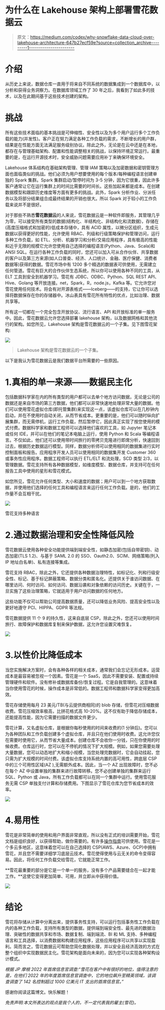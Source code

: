 # 为什么在 Lakehouse 架构上部署雪花数据云

> 原文：<https://medium.com/codex/why-snowflake-data-cloud-over-lakehouse-architecture-647b27ecf59e?source=collection_archive---------1----------------------->

# 介绍

从历史上来说，数据仓库一直用于将来自不同系统的数据集成到一个数据库中，以分析和获得业务洞察力。在数据库领域工作了 30 年之后，我看到了如此多的技术，以及在此期间基于这些技术创建的架构。

# 挑战

所有这些技术面临的基本挑战是可伸缩性、安全性以及为多个用户运行多个工作负载的能力(并发性)。客户正在努力满足各种工作负载的需求，不断增长的用户群，结果是在性能方面无法满足服务级别协议。除此之外，无论是在云中还是在本地，都存在与管理基础架构、配置和性能调整相关的挑战，以保持环境正常运行。最重要的是，在运行开源技术时，安全威胁问题需要应用补丁来确保环境安全。

Lakehouse 体系结构在基础架构管理、管理 IAM 策略以及加密数据和密钥管理方面也面临类似的挑战。他们必须为用户想要使用的每个版本/每种编程语言创建单独的 Spark 集群。Spark 集群启动/暂停时间为 3-5 分钟，因为它很重，因此许多客户通常让它在运行集群上的时间比需要的时间长。这些加起来都是成本。在创建数据模型和跟踪历史维度等方面有更多的挑战。此外，Spark 分析作业、分派任务以及将部分结果组合成最终结果的开销也很大。所以 Spark 对于较小的工作负载来说并不是很好。

对于那些不熟悉**雪花数据云**的人来说，雪花数据云是一种软件即服务，其管理几乎为零，可以接受所有类型的数据(结构化、半结构化、非结构化和流数据)，存储在(高度压缩格式和加密的)低成本存储中，具有 ACID 属性，以微分区组织，生成元数据以获得更好的性能，允许使用 RBAC、列级和行级策略保护和管理访问，运行多种工作负载，如 ETL、分析、机器学习和分析/交易应用程序，具有极高的性能和近乎无限的规模它允许您使用自己选择的编程语言(Python、Java、Scala)和 ANSI SQL。在运行各种工作负载的同时，您还可以加入可从合作伙伴、共享数据的客户以及第三方来源(如人口普查、经济、人口统计、金融、医疗保健、消费者数据等)获得的数据。雪花市场中有 1200 多个精选的数据表可供使用，无需建立任何管道。雪花有巨大的合作伙伴生态系统，所以你可以使用各种不同的工具，从 ELT 工具到安全到机器学习。雪花有 JDBC、ODBC、Python、SQL REST API、Hive、Golang 等开放连接。net，Spark，R，node.js，Kafka 等。它允许您对雪花使用任何技术。将会有对开源表格式——Iceberg——的支持，它让你可以选择将数据保存在你的存储器中。冰山表具有雪花所有特性的优点，比如治理、数据共享等。

所有这一切都在一个完全包含开放协议、流行语言、API 和开放标准的单一服务中。因此，雪花数据云允许您选择部署 lakehouse 架构，以及数据网格和其他流行的架构。如您所见，Lakehouse 架构是雪花数据云的一个子集。见下图雪花架构:

![](img/93661d67b760478c4f1e8e4d7d50927c.png)

> Lakehouse 架构是雪花数据云的一个子集。

以下是我认为雪花数据云是我们数据平台所需要的一些原因。

# 1.真相的单一来源——数据民主化

包括数据科学家在内的所有类型的用户都可以去单个地方访问数据，无论是公司的数据还是来自市场的第三方数据，他们都可以非常快速地处理非常大量的数据。他们可以使用雪花虚拟仓库(即托管集群)来实现这一点，该虚拟仓库可以在几秒钟内启动，并在不使用时自动关闭，从而节省成本。更重要的是，他们可以随时纵向扩展集群，而无需停机，运行工作负载，然后暂停它，因此真正实现了按您使用的模式付费。数据科学家和数据工程师可以选择他们喜欢的工具，如 Jupyter 笔记本或任何 IDE，并可以在他们的笔记本电脑上运行，使用 Python 和 Scala 等编程语言。不仅如此，他们还可以使用带时间旅行的零拷贝克隆进行即席分析，快速回到过去，根据历史数据运行模型。同样，数据分析师可以使用相同的数据集进行实时控制面板和报告。应用程序开发人员可以使用相同的数据集开发 Customer 360 或事务性应用程序。数据工程师可以执行 ETL/ELT 和流处理，SCD 类型 2/3，以管理数据。雪花支持所有各种数据模型，如维度模型、数据仓库，并支持可在任何报告工具中使用的星形和雪花模式。

如您所见，雪花允许任何类型、大小和速度的数据；用户可以到一个地方获取数据，并使用他们选择的任何工具和编程语言来运行任何工作负载。是的，他们的工作量不会互相干扰。

![](img/a74dda247fcdcedd20b5dd4a1eaf12b0.png)

雪花支持多种语言

# 2.通过数据治理和安全性降低风险

雪花数据云使用各种安全功能提供端到端安全性，如静态加密(包括自带密钥)、动态加密(TLS 1.2)、与基于 SAML 2.0 的 SSO、Oauth2.0、SCIM、网络策略(列入 IP 地址白名单)、私有连接等集成。

雪花支持 RBAC，除此之外，它还提供各种数据治理特性，如标记化、列和行级安全性、标记、基于标记屏蔽策略、数据分类和匿名化。还提供关于谁访问数据、在哪里访问、何时访问、如何访问、数据沿袭和对象依赖的访问历史。关键在于，一旦实施了这些治理策略，它就适用于用户访问数据的任何地方。

这些功能不仅可以帮助公司提高数据质量，还可以降低业务风险、提高安全性以及更好地遵守 PCI、HIPPA、GDPR 等法规。

雪花数据提供 11 个 9 的持久性，这来自底层 CSP。除此之外，您还可以使用时间旅行、故障保护和数据库复制来保护数据，这允许您设置灾难恢复。

![](img/d4d043058d5c7cd3283c9f78f17cfe61.png)

# 3.以性价比降低成本

当您实施解决方案时，会有各种各样的相关成本，通常我们会忘记无形成本。运营成本是最容易被忽视一个因素。雪花是一个 SaaS，因此不需要安装、配置或持续管理硬件和软件。没有修补或数据库备份/恢复过程。它是自我管理的。这意味着当你使用雪花的时候，操作成本是非常低的。数据工程师和数据科学家变得更加高效。

雪花存储使用每月 23 美元/TB(与云提供商相同)的 blob 存储，但雪花对压缩数据收费。雪花压缩效率极高，比拼花格式高 10-20%。这不仅有助于降低存储成本，还能提高性能，因为它需要扫描的数据文件更少。

雪花计算，又名虚拟仓库，是根据你每秒使用的时间来收费的(1 分钟后)。您可以为各种团队和工作负载创建多个虚拟仓库，并且只在他们使用时收费。这允许您仅在需要时使用它，从而节省大量成本。创建仓库不会收你一分钱，只在你使用的时候收费。仓库运行时，您可以在不停机的情况下扩大规模。例如，如果您需要处理大量数据，您可以动态地扩大和缩小规模，当您处理完数据时，它会自动挂起，您只需为扩大规模的时间付费。该虚拟仓库支持系统内置的高可用性，跨底层 CSP 中的三个可用性区域(AZ ),无需额外成本。因此，当一个 AZ 出现故障时，您不必在每个 AZ 中设置单独的集群来进行故障转移。您不必创建单独的集群来运行 SQL、Python 或 Java，所有工作负载都可以在同一个集群中运行。使用雪花服务无需 CSP 单独支付计算和存储费用。下图显示了雪花仓库为您节省成本的效率。

![](img/10e17f2d0faf869127d9d1403043b282.png)

# 4.易用性

雪花是非常简单的使用和用户界面非常直观，所以没有正式的培训需要开始，雪花文档是组织良好，以获得帮助，做你需要的。有许多[操作指南](https://quickstarts.snowflake.com/)可供使用。雪花是一个多云多地区，这意味着您可以在自己选择的 CSP(AWS、Azure、GCP)中拥有雪花，并且您不需要详细学习底层云技术。雪花使得使用与云无关的命令变得容易。因此，将任何工作负载交给雪花，它就能正常工作。

**雪花最重要的部分是它是一个单一的服务，没有多个产品需要缝合在一起才能工作。**这使它变得更加简单、可用，并立即从中获得价值。

![](img/37cb4e72a7fa5b3b974fefc60674b728.png)

# 结论

雪花将存储从计算中分离出来，提供事务性支持，可以运行包括事务性工作负载在内的各种工作负载，支持所有类型的数据，提供端到端安全性、最先进的数据治理、突破性的数据共享和市场、数据复制、端到端流、BI 和 ML 支持、多种编程语言和工具选择，以消费数据和构建应用程序，这些应用程序可以共享以实现盈利。简而言之，雪花数据云可帮助您简化数据处理，并以安全且经济高效的方式在整个组织中实现数据民主化。雪花架构是面向未来的，因为您可以实现各种架构设计模式。

*根据 JP 摩根 2022 年首席信息官调查:“雪花在客户中有很好的地位，值得注意的是，在他们 2022 年的年度首席信息官调查中，它的地位飙升至精英领域，该调查调查了 142 名控制超过 1000 亿美元 IT 支出的首席信息官。”*

感谢你阅读这篇博文。快乐解题！

*免责声明:本文所表达的观点是我个人的，不一定代表我的雇主(雪花)。*